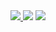 <div align = "center">
    <a href = "https://hub.docker.com/repository/docker/zerohertzkr/streamlit-quant/general">
        <img src="https://img.shields.io/docker/v/zerohertzkr/streamlit-quant?style=for-the-badge&logo=Docker&label=zerohertzkr/streamlit-quant&labelColor=800a0a"/>
    </a>
    <img src="https://github-production-user-asset-6210df.s3.amazonaws.com/42334717/292893640-6c2a8928-6152-4a1d-96a9-22d677ffb7bb.png">
    <img src="https://github-production-user-asset-6210df.s3.amazonaws.com/42334717/292893636-6a9feff9-455d-4437-9415-a67cb5750063.gif">
</div>
